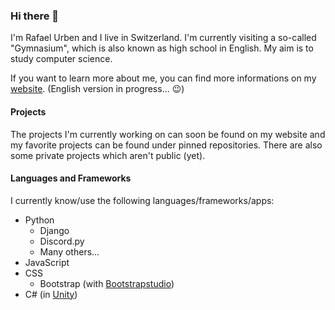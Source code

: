 ### Hi there 👋

I'm Rafael Urben and I live in Switzerland. I'm currently visiting a so-called "Gymnasium", which is also known as high school in English. 
My aim is to study computer science.

If you want to learn more about me, you can find more informations on my [website](https://rafaelurben.ch). (English version in progress... 😉)

#### Projects

The projects I'm currently working on can soon be found on my website and my favorite projects can be found under pinned repositories. There are also some private projects which aren't public (yet).

#### Languages and Frameworks

I currently know/use the following languages/frameworks/apps:

- Python
  - Django
  - Discord.py
  - Many others...
- JavaScript
- CSS
  - Bootstrap (with [Bootstrapstudio](https://bootstrapstudio.io))
- C# (in [Unity](https://unity.com))
  
